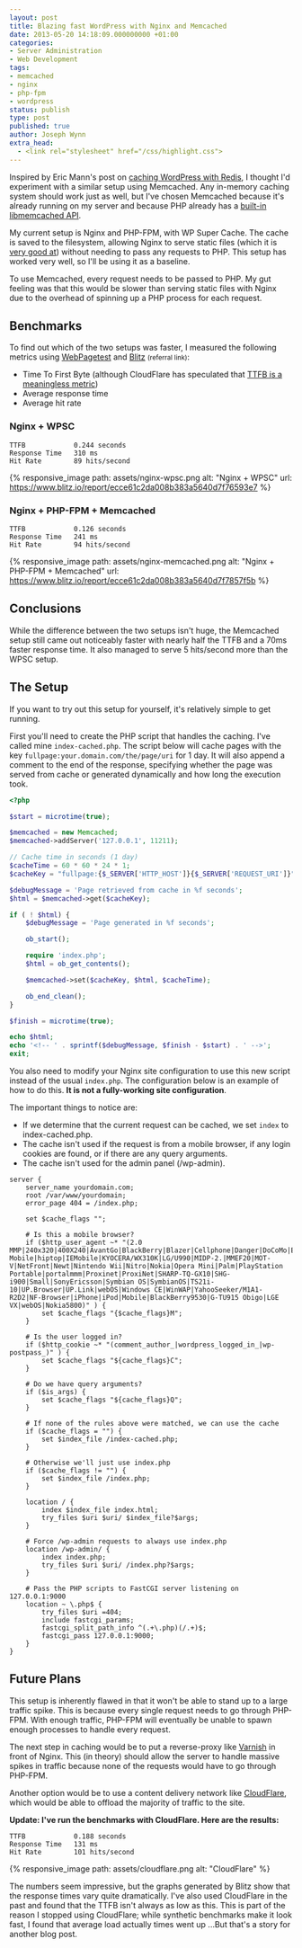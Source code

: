 ```yaml
---
layout: post
title: Blazing fast WordPress with Nginx and Memcached
date: 2013-05-20 14:18:09.000000000 +01:00
categories:
- Server Administration
- Web Development
tags:
- memcached
- nginx
- php-fpm
- wordpress
status: publish
type: post
published: true
author: Joseph Wynn
extra_head:
  - <link rel="stylesheet" href="/css/highlight.css">
---
```


Inspired by Eric Mann's post on [caching WordPress with Redis](http://eamann.com/tech/ludicrous-speed-wordpress-caching-with-redis/), I thought I'd experiment with a similar setup using Memcached. Any in-memory caching system should work just as well, but I've chosen Memcached because it's already running on my server and because PHP already has a [built-in libmemcached API](http://www.php.net/manual/en/class.memcached.php).

My current setup is Nginx and PHP-FPM, with WP Super Cache. The cache is saved to the filesystem, allowing Nginx to serve static files (which it is [very good at](http://nbonvin.wordpress.com/2011/03/14/apache-vs-nginx-vs-varnish-vs-gwan/)) without needing to pass any requests to PHP. This setup has worked very well, so I'll be using it as a baseline.

To use Memcached, every request needs to be passed to PHP. My gut feeling was that this would be slower than serving static files with Nginx due to the overhead of spinning up a PHP process for each request.

## Benchmarks

To find out which of the two setups was faster, I measured the following metrics using [WebPagetest](http://www.webpagetest.org/) and [Blitz](http://www.blitz.io/bhm0Fw2xDFNoGcFXNKJaQSu) <small>(referral link)</small>:

*   Time To First Byte (although CloudFlare has speculated that [TTFB is a meaningless metric](http://blog.cloudflare.com/ttfb-time-to-first-byte-considered-meaningles))
*   Average response time
*   Average hit rate

<!--more-->

### Nginx + WPSC

```
TTFB            0.244 seconds
Response Time   310 ms
Hit Rate        89 hits/second
```

{% responsive_image path: assets/nginx-wpsc.png alt: "Nginx + WPSC" url: https://www.blitz.io/report/ecce61c2da008b383a5640d7f76593e7 %}

### Nginx + PHP-FPM + Memcached

```
TTFB            0.126 seconds
Response Time   241 ms
Hit Rate        94 hits/second
```

{% responsive_image path: assets/nginx-memcached.png alt: "Nginx + PHP-FPM + Memcached" url: https://www.blitz.io/report/ecce61c2da008b383a5640d7f7857f5b %}

## Conclusions

While the difference between the two setups isn't huge, the Memcached setup still came out noticeably faster with nearly half the TTFB and a 70ms faster response time. It also managed to serve 5 hits/second more than the WPSC setup.

## The Setup

If you want to try out this setup for yourself, it's relatively simple to get running.

First you'll need to create the PHP script that handles the caching. I've called mine `index-cached.php`. The script below will cache pages with the key `fullpage:your.domain.com/the/page/uri` for 1 day. It will also append a comment to the end of the response, specifying whether the page was served from cache or generated dynamically and how long the execution took.

```php
<?php

$start = microtime(true);

$memcached = new Memcached;
$memcached->addServer('127.0.0.1', 11211);

// Cache time in seconds (1 day)
$cacheTime = 60 * 60 * 24 * 1;
$cacheKey = "fullpage:{$_SERVER['HTTP_HOST']}{$_SERVER['REQUEST_URI']}";

$debugMessage = 'Page retrieved from cache in %f seconds';
$html = $memcached->get($cacheKey);

if ( ! $html) {
    $debugMessage = 'Page generated in %f seconds';

    ob_start();

    require 'index.php';
    $html = ob_get_contents();

    $memcached->set($cacheKey, $html, $cacheTime);

    ob_end_clean();
}

$finish = microtime(true);

echo $html;
echo '<!-- ' . sprintf($debugMessage, $finish - $start) . ' -->';
exit;
```

You also need to modify your Nginx site configuration to use this new script instead of the usual `index.php`. The configuration below is an example of how to do this. **It is not a fully-working site configuration**.

The important things to notice are:

*   If we determine that the current request can be cached, we set `index` to index-cached.php.
*   The cache isn't used if the request is from a mobile browser, if any login cookies are found, or if there are any query arguments.
*   The cache isn't used for the admin panel (/wp-admin).

```nginx
server {
    server_name yourdomain.com;
    root /var/www/yourdomain;
    error_page 404 = /index.php;

    set $cache_flags "";

    # Is this a mobile browser?
    if ($http_user_agent ~* "(2.0 MMP|240x320|400X240|AvantGo|BlackBerry|Blazer|Cellphone|Danger|DoCoMo|Elaine/3.0|EudoraWeb|Googlebot-Mobile|hiptop|IEMobile|KYOCERA/WX310K|LG/U990|MIDP-2.|MMEF20|MOT-V|NetFront|Newt|Nintendo Wii|Nitro|Nokia|Opera Mini|Palm|PlayStation Portable|portalmmm|Proxinet|ProxiNet|SHARP-TQ-GX10|SHG-i900|Small|SonyEricsson|Symbian OS|SymbianOS|TS21i-10|UP.Browser|UP.Link|webOS|Windows CE|WinWAP|YahooSeeker/M1A1-R2D2|NF-Browser|iPhone|iPod|Mobile|BlackBerry9530|G-TU915 Obigo|LGE VX|webOS|Nokia5800)" ) {
        set $cache_flags "{$cache_flags}M";
    }

    # Is the user logged in?
    if ($http_cookie ~* "(comment_author_|wordpress_logged_in_|wp-postpass_)" ) {
        set $cache_flags "${cache_flags}C";
    }

    # Do we have query arguments?
    if ($is_args) {
        set $cache_flags "${cache_flags}Q";
    }

    # If none of the rules above were matched, we can use the cache
    if ($cache_flags = "") {
        set $index_file /index-cached.php;
    }

    # Otherwise we'll just use index.php
    if ($cache_flags != "") {
        set $index_file /index.php;
    }

    location / {
        index $index_file index.html;
        try_files $uri $uri/ $index_file?$args;
    }

    # Force /wp-admin requests to always use index.php
    location /wp-admin/ {
        index index.php;
        try_files $uri $uri/ /index.php?$args;
    }

    # Pass the PHP scripts to FastCGI server listening on 127.0.0.1:9000
    location ~ \.php$ {
        try_files $uri =404;
        include fastcgi_params;
        fastcgi_split_path_info ^(.+\.php)(/.+)$;
        fastcgi_pass 127.0.0.1:9000;
    }
}
```

## Future Plans

This setup is inherently flawed in that it won't be able to stand up to a large traffic spike. This is because every single request needs to go through PHP-FPM. With enough traffic, PHP-FPM will eventually be unable to spawn enough processes to handle every request.

The next step in caching would be to put a reverse-proxy like [Varnish](https://www.varnish-cache.org/) in front of Nginx. This (in theory) should allow the server to handle massive spikes in traffic because none of the requests would have to go through PHP-FPM.

Another option would be to use a content delivery network like [CloudFlare](https://www.cloudflare.com/), which would be able to offload the majority of traffic to the site.

**Update: I've run the benchmarks with CloudFlare. Here are the results:**

```
TTFB            0.188 seconds
Response Time   131 ms
Hit Rate        101 hits/second
```

{% responsive_image path: assets/cloudflare.png alt: "CloudFlare" %}

The numbers seem impressive, but the graphs generated by Blitz show that the response times vary quite dramatically. I've also used CloudFlare in the past and found that the TTFB isn't always as low as this. This is part of the reason I stopped using CloudFlare; while synthetic benchmarks make it look fast, I found that average load actually times went up ...But that's a story for another blog post.
